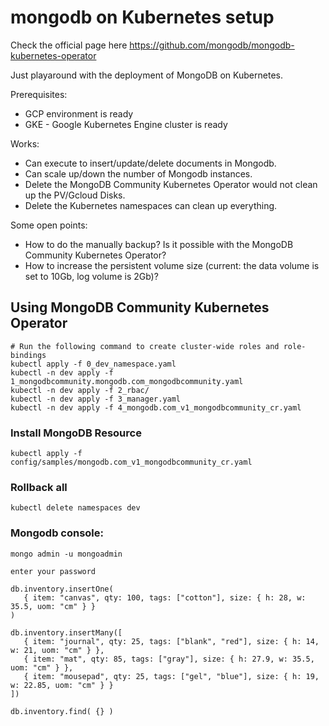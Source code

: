 # mongodb on Kubernetes setup
Check the official page here https://github.com/mongodb/mongodb-kubernetes-operator

Just playaround with the deployment of MongoDB on Kubernetes.

Prerequisites:

- GCP environment is ready
- GKE - Google Kubernetes Engine cluster is ready

Works:

- Can execute to insert/update/delete documents in Mongodb.
- Can scale up/down the number of Mongodb instances.
- Delete the MongoDB Community Kubernetes Operator would not clean up the PV/Gcloud Disks.
- Delete the Kubernetes namespaces can clean up everything.

Some open points:

- How to do the manually backup? Is it possible with the MongoDB Community Kubernetes Operator?
- How to increase the persistent volume size (current: the data volume is set to 10Gb, log volume is 2Gb)?

## Using MongoDB Community Kubernetes Operator

```
# Run the following command to create cluster-wide roles and role-bindings
kubectl apply -f 0_dev_namespace.yaml
kubectl -n dev apply -f 1_mongodbcommunity.mongodb.com_mongodbcommunity.yaml
kubectl -n dev apply -f 2_rbac/
kubectl -n dev apply -f 3_manager.yaml
kubectl -n dev apply -f 4_mongodb.com_v1_mongodbcommunity_cr.yaml
```


### Install MongoDB Resource

```
kubectl apply -f config/samples/mongodb.com_v1_mongodbcommunity_cr.yaml

```

### Rollback all

```
kubectl delete namespaces dev
```

### Mongodb console:

```
mongo admin -u mongoadmin

enter your password

db.inventory.insertOne(
   { item: "canvas", qty: 100, tags: ["cotton"], size: { h: 28, w: 35.5, uom: "cm" } }
)

db.inventory.insertMany([
   { item: "journal", qty: 25, tags: ["blank", "red"], size: { h: 14, w: 21, uom: "cm" } },
   { item: "mat", qty: 85, tags: ["gray"], size: { h: 27.9, w: 35.5, uom: "cm" } },
   { item: "mousepad", qty: 25, tags: ["gel", "blue"], size: { h: 19, w: 22.85, uom: "cm" } }
])

db.inventory.find( {} )
```
